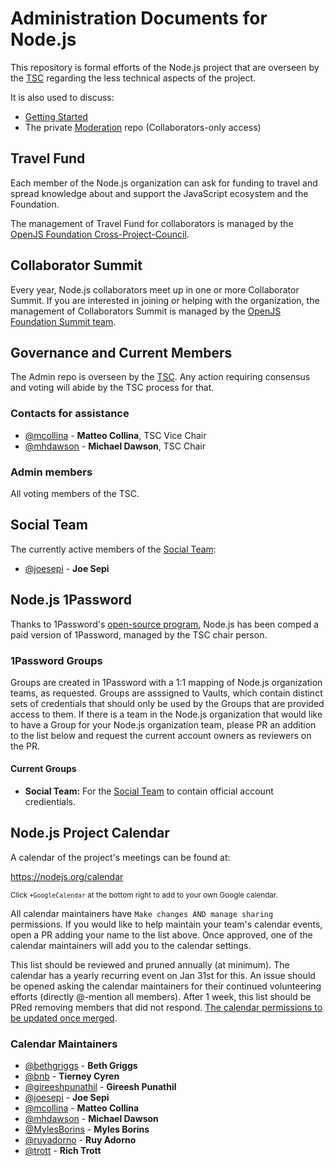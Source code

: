 # Administration Documents for Node.js

This repository is formal efforts of the Node.js project that are overseen by the
[TSC](https://github.com/nodejs/TSC) regarding the less technical aspects of the project.

It is also used to discuss:

- [Getting Started](https://github.com/nodejs/getting-started)
- The private [Moderation](https://github.com/nodejs/moderation) repo (Collaborators-only access)

## Travel Fund

Each member of the Node.js organization can ask for funding to travel and spread knowledge about and support the JavaScript ecosystem and the Foundation.

The management of Travel Fund for collaborators is managed by the [OpenJS
Foundation Cross-Project-Council](https://github.com/openjs-foundation/cross-project-council/blob/HEAD/project-resources/MEMBER_TRAVEL_FUND.md).

## Collaborator Summit

Every year, Node.js collaborators meet up in one or more Collaborator
Summit. If you are interested in joining or helping with the
organization, the management of Collaborators Summit is managed by the [OpenJS
Foundation Summit team](https://github.com/openjs-foundation/summit).

## Governance and Current Members

The Admin repo is overseen by the [TSC](https://github.com/nodejs/TSC). Any
action requiring consensus and voting will abide by the TSC process for that.

### Contacts for assistance

- [@mcollina](https://github.com/mcollina) - **Matteo Collina**, TSC Vice Chair
- [@mhdawson](https://github.com/mhdawson) - **Michael Dawson**, TSC Chair

### Admin members

All voting members of the TSC.

## Social Team

The currently active members of the [Social Team](./social-team.md):

- [@joesepi](https://github.com/joesepi) - **Joe Sepi**

## Node.js 1Password

Thanks to 1Password's [open-source program](https://github.com/1Password/1password-teams-open-source),
Node.js has been comped a paid version of 1Password, managed by the TSC chair person.

### 1Password Groups

Groups are created in 1Password with a 1:1 mapping of Node.js organization teams, as requested. Groups are asssigned to Vaults, which contain distinct sets of credentials that should only be used by the Groups that are provided access to them. If there is a team in the Node.js organization that would like to have a Group for your Node.js organization team, please PR an addition to the list below and request the current account owners as reviewers on the PR.

#### Current Groups

- **Social Team:** For the [Social Team](#social-team) to contain official account credientials.

## Node.js Project Calendar

A calendar of the project's meetings can be found at:

https://nodejs.org/calendar

<sup>Click `+GoogleCalendar` at the bottom right to add to your own Google calendar.</sup>

All calendar maintainers have `Make changes AND manage sharing` permissions. If you would like to help maintain your team's calendar events, open a PR adding your name to the list above. Once approved, one of the calendar maintainers will add you to the calendar settings.

This list should be reviewed and pruned annually (at minimum). The calendar has a yearly recurring event on Jan 31st for this. An issue should be opened asking the calendar maintainers for their continued volunteering efforts (directly @-mention all members). After 1 week, this list should be PRed removing members that did not respond. [The calendar permissions to be updated once merged](https://support.google.com/a/answer/117596?hl=en).

### Calendar Maintainers

<!-- sorted by GitHub handle -->
- [@bethgriggs](https://github.com/bethgriggs) - **Beth Griggs**
- [@bnb](https://github.com/bnb) - **Tierney Cyren**
- [@gireeshpunathil](https://github.com/gireeshpunathil) - **Gireesh Punathil**
- [@joesepi](https://github.com/joesepi) - **Joe Sepi**
- [@mcollina](https://github.com/mcollina) - **Matteo Collina**
- [@mhdawson](https://github.com/mhdawson) - **Michael Dawson**
- [@MylesBorins](https://github.com/MylesBorins) - **Myles Borins**
- [@ruyadorno](https://github.com/ruyadorno) - **Ruy Adorno**
- [@trott](https://github.com/trott) - **Rich Trott**
